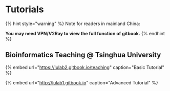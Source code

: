 # Tutorials

{% hint style="warning" %}
Note for readers in mainland China:

**You may need VPN/V2Ray to view the full function of gitbook.**
{% endhint %}

## Bioinformatics Teaching @ Tsinghua University

{% embed url="https://lulab2.gitbook.io/teaching" caption="Basic Tutorial" %}

{% embed url="http://lulab1.gitbook.io" caption="Advanced Tutorial" %}







